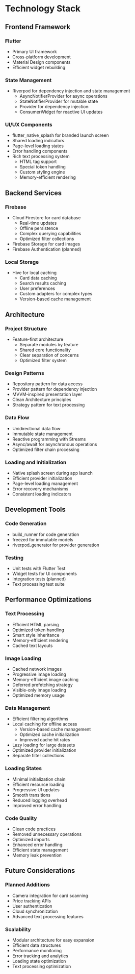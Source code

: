 # Technology Stack

## Frontend Framework

### Flutter

- Primary UI framework
- Cross-platform development
- Material Design components
- Efficient widget rebuilding

### State Management

- Riverpod for dependency injection and state management
  - AsyncNotifierProvider for async operations
  - StateNotifierProvider for mutable state
  - Provider for dependency injection
  - ConsumerWidget for reactive UI updates

### UI/UX Components

- flutter_native_splash for branded launch screen
- Shared loading indicators
- Page-level loading states
- Error handling components
- Rich text processing system
  - HTML tag support
  - Special token handling
  - Custom styling engine
  - Memory-efficient rendering

## Backend Services

### Firebase

- Cloud Firestore for card database
  - Real-time updates
  - Offline persistence
  - Complex querying capabilities
  - Optimized filter collections
- Firebase Storage for card images
- Firebase Authentication (planned)

### Local Storage

- Hive for local caching
  - Card data caching
  - Search results caching
  - User preferences
  - Custom adapters for complex types
  - Version-based cache management

## Architecture

### Project Structure

- Feature-first architecture
  - Separate modules by feature
  - Shared core functionality
  - Clear separation of concerns
  - Optimized filter system

### Design Patterns

- Repository pattern for data access
- Provider pattern for dependency injection
- MVVM-inspired presentation layer
- Clean Architecture principles
- Strategy pattern for text processing

### Data Flow

- Unidirectional data flow
- Immutable state management
- Reactive programming with Streams
- Async/await for asynchronous operations
- Optimized filter chain processing

### Loading and Initialization

- Native splash screen during app launch
- Efficient provider initialization
- Page-level loading management
- Error recovery mechanisms
- Consistent loading indicators

## Development Tools

### Code Generation

- build_runner for code generation
- freezed for immutable models
- riverpod_generator for provider generation

### Testing

- Unit tests with Flutter Test
- Widget tests for UI components
- Integration tests (planned)
- Text processing test suite

## Performance Optimizations

### Text Processing

- Efficient HTML parsing
- Optimized token handling
- Smart style inheritance
- Memory-efficient rendering
- Cached text layouts

### Image Loading

- Cached network images
- Progressive image loading
- Memory-efficient image caching
- Deferred prefetching strategy
- Visible-only image loading
- Optimized memory usage

### Data Management

- Efficient filtering algorithms
- Local caching for offline access
  - Version-based cache management
  - Optimized cache initialization
  - Improved cache hit rates
- Lazy loading for large datasets
- Optimized provider initialization
- Separate filter collections

### Loading States

- Minimal initialization chain
- Efficient resource loading
- Progressive UI updates
- Smooth transitions
- Reduced logging overhead
- Improved error handling

### Code Quality

- Clean code practices
- Removed unnecessary operations
- Optimized imports
- Enhanced error handling
- Efficient state management
- Memory leak prevention

## Future Considerations

### Planned Additions

- Camera integration for card scanning
- Price tracking APIs
- User authentication
- Cloud synchronization
- Advanced text processing features

### Scalability

- Modular architecture for easy expansion
- Efficient data structures
- Performance monitoring
- Error tracking and analytics
- Loading state optimization
- Text processing optimization
